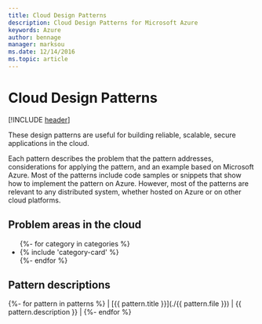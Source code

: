 ```yaml
---
title: Cloud Design Patterns
description: Cloud Design Patterns for Microsoft Azure
keywords: Azure
author: bennage
manager: marksou
ms.date: 12/14/2016
ms.topic: article
---
```

<div class="pnp">

# Cloud Design Patterns

[!INCLUDE [header](./_includes/header.md)]

These design patterns are useful for building reliable, scalable, secure applications in the cloud.

Each pattern describes the problem that the pattern addresses, considerations for applying the pattern, and an example based on Microsoft Azure. Most of the patterns include code samples or snippets that show how to implement the pattern on Azure. However, most of the patterns are relevant to any distributed system, whether hosted on Azure or on other cloud platforms.

## Problem areas in the cloud

<ul id="categories" class="panel">
{%- for category in categories %}
    <li>
    {% include 'category-card' %}
    </li>
{%- endfor %}
</ul>

## Pattern descriptions
{%- for pattern in patterns %}
| [{{ pattern.title }}](./{{ pattern.file }}) | {{ pattern.description }} |
{%- endfor %}

</div>